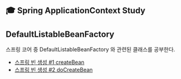 ## 🎓 Spring ApplicationContext Study

## DefaultListableBeanFactory

스프링 코어 중 DefaultListableBeanFactory 와 관련된 클래스를 공부한다.

- [스프링 빈 생성 #1 createBean](https://github.com/YounHyunJun/spring-context-study/blob/master/summary/CreateBean/1.%20createBean.md)
- [스프링 빈 생성 #2 doCreateBean](https://github.com/YounHyunJun/spring-context-study/blob/master/summary/CreateBean/2.%20doCreateBean.md)
